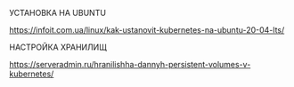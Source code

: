 УСТАНОВКА НА UBUNTU

https://infoit.com.ua/linux/kak-ustanovit-kubernetes-na-ubuntu-20-04-lts/

НАСТРОЙКА ХРАНИЛИЩ

https://serveradmin.ru/hranilishha-dannyh-persistent-volumes-v-kubernetes/
